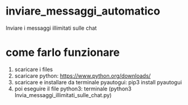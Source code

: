 # inviare_messaggi_automatico
Inviare i messaggi illimitati sulle chat

# come farlo funzionare
1) scaricare i files
2) scaricare python: https://www.python.org/downloads/
3) scaricare e installare da terminale pyautogui: pip3 install pyautogui
4) poi eseguire il file python3: terminale (python3 Invia_messaggi_illimitati_sulle_chat.py)
